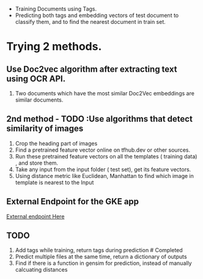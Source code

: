 - Training Documents using Tags. 
- Predicting both tags and embedding vectors of test document to classify them, and to find the nearest document in train set.

# Trying 2 methods.
## Use Doc2vec algorithm after extracting text using OCR API.
1. Two documents which have the most similar Doc2Vec embeddings are similar documents.

## 2nd method - TODO :Use algorithms that detect similarity of images
1. Crop the heading part of images 
2. Find a pretrained feature vector online on tfhub.dev or other sources.
3. Run these pretrained feature vectors on all the templates ( training data) , and store them.
4. Take any input from the input folder ( test set), get its feature vectors.
5. Using distance metric like Euclidean, Manhattan to find which image in template is nearest to the Input


## External Endpoint for the GKE app
[External endpoint Here](http://34.71.123.222/)
## TODO

1. Add tags while training, return tags during prediction # Completed
2. Predict multiple files at the same time, return a dictionary of outputs
3. Find if there is a function in gensim for prediction, instead of manually calcuating distances
